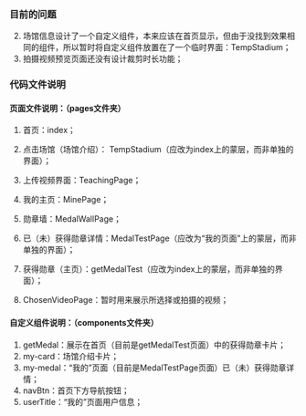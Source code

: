 ### 目前的问题

2. 场馆信息设计了一个自定义组件，本来应该在首页显示，但由于没找到效果相同的组件，所以暂时将自定义组件放置在了一个临时界面：TempStadium；
3. 拍摄视频预览页面还没有设计裁剪时长功能；



### 代码文件说明

#### 页面文件说明：（pages文件夹）

1. 首页：index；

2. 点击场馆（场馆介绍）： TempStadium（应改为index上的蒙层，而非单独的界面）；

3. 上传视频界面：TeachingPage；

4. 我的主页：MinePage；

5. 勋章墙：MedalWallPage；

6. 已（未）获得勋章详情：MedalTestPage（应改为“我的页面”上的蒙层，而非单独的界面）；

7. 获得勋章（主页）：getMedalTest（应改为index上的蒙层，而非单独的界面）；

8. ChosenVideoPage：暂时用来展示所选择或拍摄的视频；

   

#### 自定义组件说明：（components文件夹）

1. getMedal：展示在首页（目前是getMedalTest页面）中的获得勋章卡片；
2. my-card：场馆介绍卡片；
3. my-medal：“我的”页面（目前是MedalTestPage页面）已（未）获得勋章详情；
4. navBtn：首页下方导航按钮；
5. userTitle：“我的”页面用户信息；

